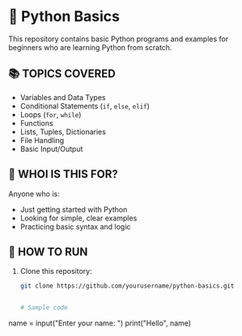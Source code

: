 # 🐍 Python Basics

This repository contains basic Python programs and examples for beginners who are learning Python from scratch.

## 📚 TOPICS COVERED

- Variables and Data Types
- Conditional Statements (`if`, `else`, `elif`)
- Loops (`for`, `while`)
- Functions
- Lists, Tuples, Dictionaries
- File Handling
- Basic Input/Output

## 🧠 WHOI IS THIS FOR?

Anyone who is:
- Just getting started with Python
- Looking for simple, clear examples
- Practicing basic syntax and logic


## 🚀 HOW TO RUN

1. Clone this repository:
   ```bash
   git clone https://github.com/yourusername/python-basics.git


   # Sample code
name = input("Enter your name: ")
print("Hello", name)







   
